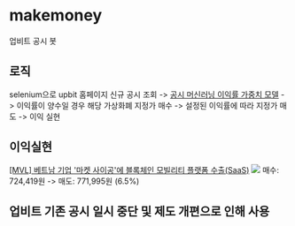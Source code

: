 # makemoney
업비트 공시 봇

## 로직
selenium으로 upbit 홈페이지 신규 공시 조회 -> <a href="https://colab.research.google.com/drive/1u7ewy0d4iB2Cf4gCb9johMF3cDH_nO9F?usp=sharing">공시 머신러닝 이익률 가중치 모델<a>
-> 이익률이 양수일 경우 해당 가상화폐 지정가 매수 -> 설정된 이익률에 따라 지정가 매도 -> 이익 실현

## 이익실현 
<a href="http://s3.ap-northeast-2.amazonaws.com/dunamuplatform-druid-disclosure-coolprod/b71ef23a-a6e3-47d6-8d92-9c6d4efba915-9b37f4c2-f82d-43eb-b711-e0013c0019ba.pdf">
[MVL] 베트남 기업 '마켓 사이공'에 블록체인 모빌리티 플랫폼 수출(SaaS)</a>
  <image src=profit(MVL_210324).png></image>
매수: 724,419원 -> 매도: 771,995원 (6.5%)

<h2>업비트 기존 공시 일시 중단 및 제도 개편으로 인해 사용 </h2>
